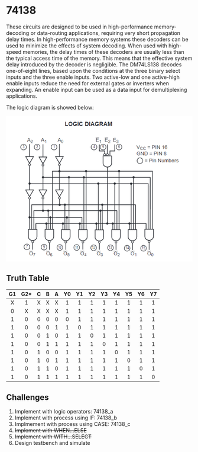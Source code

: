 # 74138
These circuits  are  designed  to  be  used in   high-performance   memory-decoding   or   data-routing applications,  requiring  very  short  propagation  delay  times. In high-performance memory systems these decoders can be used to minimize the effects of system decoding. When used  with  high-speed  memories,  the  delay  times  of  these decoders  are  usually  less  than  the  typical  access  time  of the  memory.  This  means  that  the  effective  system  delay introduced by the decoder is negligible.
The  DM74LS138  decodes  one-of-eight  lines,  based  upon the  conditions  at  the  three  binary  select  inputs  and  the three  enable  inputs.  Two  active-low  and  one  active-high enable inputs reduce the need for external gates or inverters  when  expanding. An enable input can be used as a data input for demultiplexing applications.

The logic diagram is showed below:

![Logic diagram](docs/logic_diagram.PNG)

## Truth Table
G1 | G2*| C | B | A | Y0 | Y1 | Y2 | Y3 | Y4 | Y5 | Y6 | Y7|
:---:|:---:|:---:|:---:|:---:|:---:|:---:|:---:|:---:|:---:|:---:|:---:|:---:|
X  | 1  | X | X | X | 1  | 1  | 1  | 1  | 1  | 1  | 1  | 1 |
0  | X  | X | X | X | 1  | 1  | 1  | 1  | 1  | 1  | 1  | 1 |
1  | 0  | 0 | 0 | 0 | 0  | 1  | 1  | 1  | 1  | 1  | 1  | 1 |
1  | 0  | 0 | 0 | 1 | 1  | 0  | 1  | 1  | 1  | 1  | 1  | 1 |
1  | 0  | 0 | 1 | 0 | 1  | 1  | 0  | 1  | 1  | 1  | 1  | 1 |
1  | 0  | 0 | 1 | 1 | 1  | 1  | 1  | 0  | 1  | 1  | 1  | 1 |
1  | 0  | 1 | 0 | 0 | 1  | 1  | 1  | 1  | 0  | 1  | 1  | 1 |
1  | 0  | 1 | 0 | 1 | 1  | 1  | 1  | 1  | 1  | 0  | 1  | 1 |
1  | 0  | 1 | 1 | 0 | 1  | 1  | 1  | 1  | 1  | 1  | 0  | 1 |
1  | 0  | 1 | 1 | 1 | 1  | 1  | 1  | 1  | 1  | 1  | 1  | 0 |
## Challenges
1. Implement with logic operators: 74138_a
1. Implement with process using IF: 74138_b
1. Implmement with process using CASE: 74138_c
1. ~~Implement with WHEN...ELSE~~
1. ~~Implement with WITH...SELECT~~
1. Design testbench and simulate
